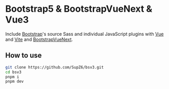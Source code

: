 # Bootstrap5 & BootstrapVueNext & Vue3

Include [Bootstrap](https://getbootstrap.com)'s source Sass and individual JavaScript plugins with [Vue](https://vuejs.org) and [Vite](https://vitejs.dev/) and [BootstrapVueNext](https://bootstrap-vue-next.github.io/bootstrap-vue-next/).

## How to use

```sh
git clone https://github.com/SupZ6/bsv3.git
cd bsv3
pnpm i
pnpm dev
```
